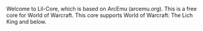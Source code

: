 Welcome to Lil-Core, which is based on ArcEmu (arcemu.org). This is a free core for World of Warcraft. This core supports World of Warcraft: The Lich King and below.